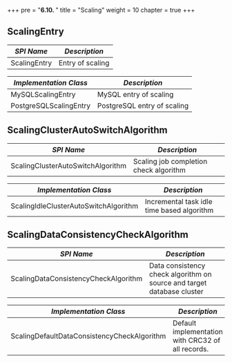 +++
pre = "<b>6.10. </b>"
title = "Scaling"
weight = 10
chapter = true
+++

## ScalingEntry

| *SPI Name*             | *Description*               |
| ---------------------- | --------------------------- |
| ScalingEntry           | Entry of scaling            |

| *Implementation Class* | *Description*               |
| ---------------------- | --------------------------- |
| MySQLScalingEntry      | MySQL entry of scaling      |
| PostgreSQLScalingEntry | PostgreSQL entry of scaling |

## ScalingClusterAutoSwitchAlgorithm

| *SPI Name*                                  | *Description*                               |
| ------------------------------------------- | ------------------------------------------- |
| ScalingClusterAutoSwitchAlgorithm           | Scaling job completion check algorithm      |

| *Implementation Class*                      | *Description*                               |
| ------------------------------------------- | ------------------------------------------- |
| ScalingIdleClusterAutoSwitchAlgorithm       | Incremental task idle time based algorithm  |

## ScalingDataConsistencyCheckAlgorithm

| *SPI Name*                                  | *Description*                               |
| ------------------------------------------- | ------------------------------------------- |
| ScalingDataConsistencyCheckAlgorithm        | Data consistency check algorithm on source and target database cluster |

| *Implementation Class*                      | *Description*                               |
| ------------------------------------------- | ------------------------------------------- |
| ScalingDefaultDataConsistencyCheckAlgorithm | Default implementation with CRC32 of all records. |
